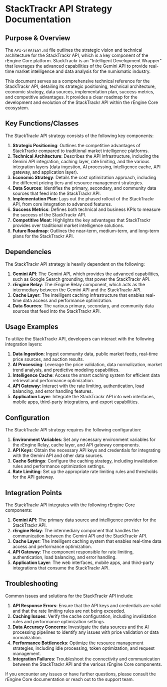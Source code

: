 # StackTrackr API Strategy Documentation

## Purpose & Overview

The `API-STRATEGY.md` file outlines the strategic vision and technical architecture for the StackTrackr API, which is a key component of the rEngine Core platform. StackTrackr is an "Intelligent Development Wrapper" that leverages the advanced capabilities of the Gemini API to provide real-time market intelligence and data analysis for the numismatic industry.

This document serves as a comprehensive technical reference for the StackTrackr API, detailing its strategic positioning, technical architecture, economic strategy, data sources, implementation plan, success metrics, and competitive advantages. It provides a clear roadmap for the development and evolution of the StackTrackr API within the rEngine Core ecosystem.

## Key Functions/Classes

The StackTrackr API strategy consists of the following key components:

1. **Strategic Positioning**: Outlines the competitive advantages of StackTrackr compared to traditional market intelligence platforms.
2. **Technical Architecture**: Describes the API infrastructure, including the Gemini API integration, caching layer, rate limiting, and the various integration layers (data ingestion, AI processing, intelligence cache, API gateway, and application layer).
3. **Economic Strategy**: Details the cost optimization approach, including the different pricing tiers and resource management strategies.
4. **Data Sources**: Identifies the primary, secondary, and community data sources that feed into the StackTrackr API.
5. **Implementation Plan**: Lays out the phased rollout of the StackTrackr API, from core integration to advanced features.
6. **Success Metrics**: Defines both technical and business KPIs to measure the success of the StackTrackr API.
7. **Competitive Moat**: Highlights the key advantages that StackTrackr provides over traditional market intelligence solutions.
8. **Future Roadmap**: Outlines the near-term, medium-term, and long-term plans for the StackTrackr API.

## Dependencies

The StackTrackr API strategy is heavily dependent on the following:

1. **Gemini API**: The Gemini API, which provides the advanced capabilities, such as Google Search grounding, that power the StackTrackr API.
2. **rEngine Relay**: The rEngine Relay component, which acts as the intermediary between the Gemini API and the StackTrackr API.
3. **Cache Layer**: The intelligent caching infrastructure that enables real-time data access and performance optimization.
4. **Data Sources**: The various primary, secondary, and community data sources that feed into the StackTrackr API.

## Usage Examples

To utilize the StackTrackr API, developers can interact with the following integration layers:

1. **Data Ingestion**: Ingest community data, public market feeds, real-time price sources, and auction results.
2. **AI Processing**: Leverage the price validation, data normalization, market trend analysis, and predictive modeling capabilities.
3. **Intelligence Cache**: Access the smart caching system for efficient data retrieval and performance optimization.
4. **API Gateway**: Interact with the rate limiting, authentication, load balancing, and error handling features.
5. **Application Layer**: Integrate the StackTrackr API into web interfaces, mobile apps, third-party integrations, and export capabilities.

## Configuration

The StackTrackr API strategy requires the following configuration:

1. **Environment Variables**: Set any necessary environment variables for the rEngine Relay, cache layer, and API gateway components.
2. **API Keys**: Obtain the necessary API keys and credentials for integrating with the Gemini API and other data sources.
3. **Cache Settings**: Configure the caching strategy, including invalidation rules and performance optimization settings.
4. **Rate Limiting**: Set up the appropriate rate limiting rules and thresholds for the API gateway.

## Integration Points

The StackTrackr API integrates with the following rEngine Core components:

1. **Gemini API**: The primary data source and intelligence provider for the StackTrackr API.
2. **rEngine Relay**: The intermediary component that handles the communication between the Gemini API and the StackTrackr API.
3. **Cache Layer**: The intelligent caching system that enables real-time data access and performance optimization.
4. **API Gateway**: The component responsible for rate limiting, authentication, load balancing, and error handling.
5. **Application Layer**: The web interfaces, mobile apps, and third-party integrations that consume the StackTrackr API.

## Troubleshooting

Common issues and solutions for the StackTrackr API include:

1. **API Response Errors**: Ensure that the API keys and credentials are valid and that the rate limiting rules are not being exceeded.
2. **Caching Issues**: Verify the cache configuration, including invalidation rules and performance optimization settings.
3. **Data Accuracy Concerns**: Investigate the data sources and the AI processing pipelines to identify any issues with price validation or data normalization.
4. **Performance Bottlenecks**: Optimize the resource management strategies, including idle processing, token optimization, and request management.
5. **Integration Failures**: Troubleshoot the connectivity and communication between the StackTrackr API and the various rEngine Core components.

If you encounter any issues or have further questions, please consult the rEngine Core documentation or reach out to the support team.

